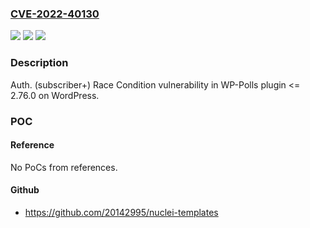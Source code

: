 ### [CVE-2022-40130](https://cve.mitre.org/cgi-bin/cvename.cgi?name=CVE-2022-40130)
![](https://img.shields.io/static/v1?label=Product&message=WP-Polls%20(WordPress%20plugin)&color=blue)
![](https://img.shields.io/static/v1?label=Version&message=%3C%3D%202.76.0%20&color=brightgreen)
![](https://img.shields.io/static/v1?label=Vulnerability&message=Race%20condition&color=brightgreen)

### Description

Auth. (subscriber+) Race Condition vulnerability in WP-Polls plugin <= 2.76.0 on WordPress.

### POC

#### Reference
No PoCs from references.

#### Github
- https://github.com/20142995/nuclei-templates

